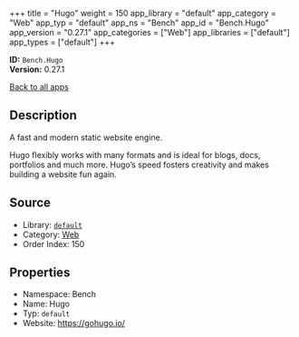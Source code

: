 ﻿+++
title = "Hugo"
weight = 150
app_library = "default"
app_category = "Web"
app_typ = "default"
app_ns = "Bench"
app_id = "Bench.Hugo"
app_version = "0.27.1"
app_categories = ["Web"]
app_libraries = ["default"]
app_types = ["default"]
+++

**ID:** `Bench.Hugo`  
**Version:** 0.27.1  
<!--more-->

[Back to all apps](/apps/)

## Description
A fast and modern static website engine.

Hugo flexibly works with many formats and is ideal for blogs, docs, portfolios
and much more. Hugo’s speed fosters creativity and makes building a website fun again.

## Source

* Library: [`default`](/app_libraries/default)
* Category: [Web](/app_categories/web)
* Order Index: 150

## Properties

* Namespace: Bench
* Name: Hugo
* Typ: `default`
* Website: <https://gohugo.io/>

